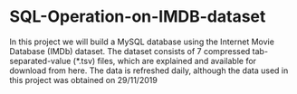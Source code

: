 # SQL-Operation-on-IMDB-dataset
In this project we will build a MySQL database using the Internet Movie Database (IMDb) dataset. The dataset consists of 7 compressed tab-separated-value (*.tsv) files, which are explained and available for download from here. The data is refreshed daily, although the data used in this project was obtained on 29/11/2019
